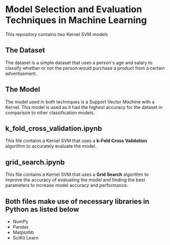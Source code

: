# Model Selection and Evaluation Techniques in Machine Learning
This repository contains two Kernel SVM models

## The Dataset
The dataset is a simple dataset that uses a person's age and salary to classify whether or not the person would purchase a product from a certain advertisement.

## The Model
The model used in both techniques is a Support Vector Machine with a Kernel. This model is used as it had the highest accuracy for the dataset in comparison to other classification models.

## k_fold_cross_validation.ipynb
This file contains a Kernel SVM that uses a **k-Fold Cross Validation** algorithm to accurately evaluate the model.

## grid_search.ipynb
This file contains a Kernel SVM that uses a **Grid Search** algorithm to improve the accuracy of evaluating the model and finding the best parameters to increase model accuracy and performance.

## Both files make use of necessary libraries in Python as listed below
- NumPy
- Pandas
- Matplotlib
- SciKit Learn
